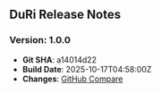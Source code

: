 ## DuRi Release Notes

### Version: 1.0.0
- **Git SHA**: a14014d22
- **Build Date**: 2025-10-17T04:58:00Z
- **Changes**: [GitHub Compare](https://github.com/your-repo/compare/previous-tag...a14014d22)

